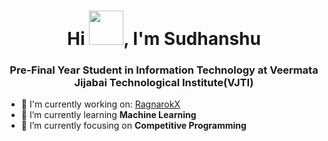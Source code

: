 <h1 align="center">Hi <img src="https://github.com/mitul3737/mitul3737/blob/main/Wave.gif" height="55px" width="55px">, I'm Sudhanshu</h1>
<h3 align="center">Pre-Final Year Student in Information Technology at Veermata Jijabai Technological Institute(VJTI)</h3>


- 🔭 I'm currently working on: [RagnarokX](https://github.com/SudhanshuR37/RagnarokX)
- 🌱 I’m currently learning **Machine Learning**
- 🎯 I’m currently focusing on **Competitive Programming**